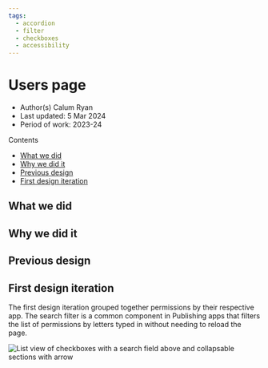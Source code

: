 ```yaml
---
tags:
  - accordion
  - filter
  - checkboxes
  - accessibility
---
```


# Users page
- Author(s) Calum Ryan
- Last updated: 5 Mar 2024
- Period of work: 2023-24

Contents
- [What we did](#what-we-did)
- [Why we did it](#why-we-did-it)
- [Previous design](#previous-design)
- [First design iteration](#first-design-iteration)
 
## What we did

## Why we did it

## Previous design

## First design iteration
The first design iteration grouped together permissions by their respective app. The search filter is a common component in Publishing apps that filters the list of permissions by letters typed in without needing to reload the page.

![List view of checkboxes with a search field above and collapsable sections with arrow](https://github.com/dxw/gds-publishing/assets/2226904/4eba83f3-80c7-476d-a4f7-7e17309fd440)

